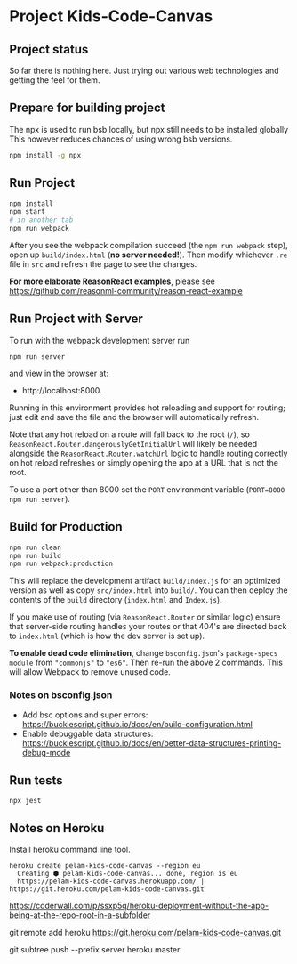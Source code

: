 # Project Kids-Code-Canvas

## Project status

So far there is nothing here. Just trying out various web technologies
and getting the feel for them.

## Prepare for building project

The npx is used to run bsb locally, but npx still needs to be installed globally
This however reduces chances of using wrong bsb versions.

```sh
npm install -g npx 
```

## Run Project

```sh
npm install
npm start
# in another tab
npm run webpack
```

After you see the webpack compilation succeed (the `npm run webpack` step), open up `build/index.html` (**no server needed!**). Then modify whichever `.re` file in `src` and refresh the page to see the changes.

**For more elaborate ReasonReact examples**, please see https://github.com/reasonml-community/reason-react-example

## Run Project with Server

To run with the webpack development server run 

    npm run server
    
and view in the browser at:

  * http://localhost:8000.
  
Running in this environment provides hot reloading and support for routing; just edit and save the file and the browser will automatically refresh.

Note that any hot reload on a route will fall back to the root (`/`), so `ReasonReact.Router.dangerouslyGetInitialUrl` will likely be needed alongside the `ReasonReact.Router.watchUrl` logic to handle routing correctly on hot reload refreshes or simply opening the app at a URL that is not the root.

To use a port other than 8000 set the `PORT` environment variable (`PORT=8080 npm run server`).

## Build for Production

```sh
npm run clean
npm run build
npm run webpack:production
```

This will replace the development artifact `build/Index.js` for an optimized version as well as copy `src/index.html` into `build/`. You can then deploy the contents of the `build` directory (`index.html` and `Index.js`).

If you make use of routing (via `ReasonReact.Router` or similar logic) ensure that server-side routing handles your routes or that 404's are directed back to `index.html` (which is how the dev server is set up).

**To enable dead code elimination**, change `bsconfig.json`'s `package-specs` `module` from `"commonjs"` to `"es6"`. Then re-run the above 2 commands. This will allow Webpack to remove unused code.

### Notes on bsconfig.json

  * Add bsc options and super errors: https://bucklescript.github.io/docs/en/build-configuration.html
  * Enable debuggable data structures: https://bucklescript.github.io/docs/en/better-data-structures-printing-debug-mode

## Run tests

    npx jest

## Notes on Heroku

Install heroku command line tool.

    heroku create pelam-kids-code-canvas --region eu
      Creating ⬢ pelam-kids-code-canvas... done, region is eu
      https://pelam-kids-code-canvas.herokuapp.com/ | https://git.heroku.com/pelam-kids-code-canvas.git


  https://coderwall.com/p/ssxp5q/heroku-deployment-without-the-app-being-at-the-repo-root-in-a-subfolder

  git remote add heroku https://git.heroku.com/pelam-kids-code-canvas.git

  git subtree push --prefix server heroku master
